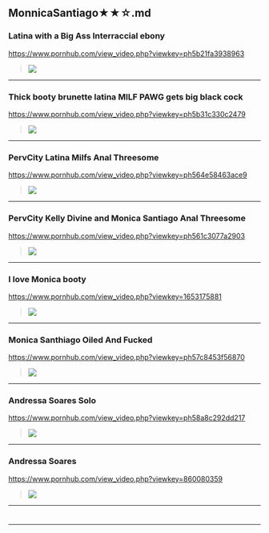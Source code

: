 ## MonnicaSantiago★★☆.md
### Latina with a Big Ass Interraccial ebony
https://www.pornhub.com/view_video.php?viewkey=ph5b21fa3938963
>![](https://ci.phncdn.com/videos/201806/14/170357561/original/(m=ecuKGgaaaa)(mh=gIQTOi1dgmAEzpeW)15.jpg)
---
### Thick booty brunette latina MILF PAWG gets big black cock
https://www.pornhub.com/view_video.php?viewkey=ph5b31c330c2479
>![](https://ci.phncdn.com/videos/201806/26/171914311/original/(m=ecuKGgaaaa)(mh=2MvKs1Jf2ULG93UI)16.jpg)
---
### PervCity Latina Milfs Anal Threesome
https://www.pornhub.com/view_video.php?viewkey=ph564e58463ace9
>![](https://ci.phncdn.com/videos/201511/19/62010901/original/(m=ecuKGgaaaa)(mh=2ZB2zOfwlwWsrp4O)6.jpg)
---
### PervCity Kelly Divine and Monica Santiago Anal Threesome
https://www.pornhub.com/view_video.php?viewkey=ph561c3077a2903
>![](https://ci.phncdn.com/videos/201510/12/59337321/original/(m=ecuKGgaaaa)(mh=9XA19VfzbdZvnfpo)10.jpg)
---
### I love Monica booty
https://www.pornhub.com/view_video.php?viewkey=1653175881
>![](https://ci.phncdn.com/videos/201207/12/5249253/original/(m=ecuKGgaaaa)(mh=hNkHq3jQY22oGcBD)8.jpg)
---
### Monica Santhiago Oiled And Fucked
https://www.pornhub.com/view_video.php?viewkey=ph57c8453f56870
>![](https://ci.phncdn.com/videos/201609/01/87958161/original/(m=ecuKGgaaaa)(mh=C3YW9XWcsfj-hRnI)4.jpg)
---
### Andressa Soares Solo
https://www.pornhub.com/view_video.php?viewkey=ph58a8c292dd217
>![](https://ci.phncdn.com/videos/201702/19/106675472/original/(m=ecuKGgaaaa)(mh=IK8atxoGjvIkxUcv)9.jpg)
---
### Andressa Soares
https://www.pornhub.com/view_video.php?viewkey=860080359
>![](https://di.phncdn.com/videos/201204/22/5061461/original/(m=ecuKGgaaaa)(mh=n87kNtU8E2JJ9ZIh)3.jpg)
---
### 

>![]()
---
